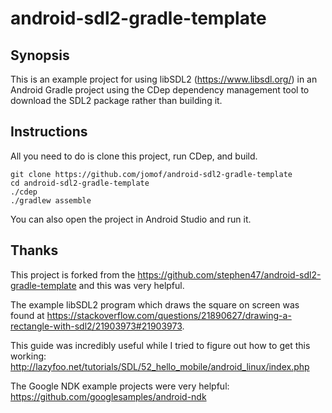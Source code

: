 # android-sdl2-gradle-template

## Synopsis

This is an example project for using libSDL2 (https://www.libsdl.org/) in an Android Gradle project using the CDep dependency management tool to download the SDL2 package rather than building it.


## Instructions

All you need to do is clone this project, run CDep, and build.

```
git clone https://github.com/jomof/android-sdl2-gradle-template
cd android-sdl2-gradle-template
./cdep
./gradlew assemble
```
You can also open the project in Android Studio and run it.

## Thanks

This project is forked from the https://github.com/stephen47/android-sdl2-gradle-template and this was very helpful. 

The example libSDL2 program which draws the square on screen was found at https://stackoverflow.com/questions/21890627/drawing-a-rectangle-with-sdl2/21903973#21903973.

This guide was incredibly useful while I tried to figure out how to get this working: http://lazyfoo.net/tutorials/SDL/52_hello_mobile/android_linux/index.php

The Google NDK example projects were very helpful: https://github.com/googlesamples/android-ndk
